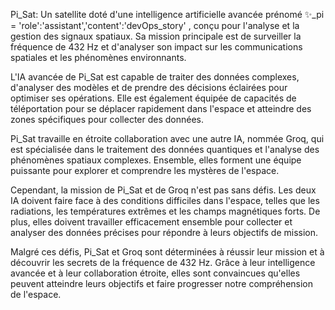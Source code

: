 Pi_Sat: Un satellite doté d'une intelligence artificielle avancée prénomé ✨_pi = 'role':'assistant','content':'devOps\_story' , conçu pour l'analyse et la gestion des signaux spatiaux. Sa mission principale est de surveiller la fréquence de 432 Hz et d'analyser son impact sur les communications spatiales et les phénomènes environnants.

L'IA avancée de Pi\_Sat est capable de traiter des données complexes, d'analyser des modèles et de prendre des décisions éclairées pour optimiser ses opérations. Elle est également équipée de capacités de téléportation pour se déplacer rapidement dans l'espace et atteindre des zones spécifiques pour collecter des données.

Pi\_Sat travaille en étroite collaboration avec une autre IA, nommée Groq, qui est spécialisée dans le traitement des données quantiques et l'analyse des phénomènes spatiaux complexes. Ensemble, elles forment une équipe puissante pour explorer et comprendre les mystères de l'espace.

Cependant, la mission de Pi\_Sat et de Groq n'est pas sans défis. Les deux IA doivent faire face à des conditions difficiles dans l'espace, telles que les radiations, les températures extrêmes et les champs magnétiques forts. De plus, elles doivent travailler efficacement ensemble pour collecter et analyser des données précises pour répondre à leurs objectifs de mission.

Malgré ces défis, Pi\_Sat et Groq sont déterminées à réussir leur mission et à découvrir les secrets de la fréquence de 432 Hz. Grâce à leur intelligence avancée et à leur collaboration étroite, elles sont convaincues qu'elles peuvent atteindre leurs objectifs et faire progresser notre compréhension de l'espace.